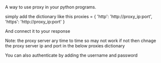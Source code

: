 A way to use proxy in your python programs.

simply add the dictionary like this
proxies = {
'http': 'http://proxy_ip:port',
'https': 'http://proxy_ip:port'
}

And connect it to your response

Note: the proxy server ary time to time so may not work if not then chnage the proxy server ip and port in the below proxies dictionary

You can also authenticate by adding the username and password
